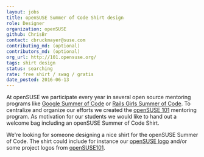 ```yaml
---
layout: jobs
title: openSUSE Summer of Code Shirt design
role: Designer
organization: openSUSE
github: ChrisBr
contact: cbruckmayer@suse.com
contributing_md: (optional)
contributors_md: (optional)
org_url: http://101.opensuse.org/
tags: shirt design
status: searching
rate: free shirt / swag / gratis
date_posted: 2016-06-13
---
```

At openSUSE we participate every year in several open source mentoring programs like [Google Summer of Code](https://summerofcode.withgoogle.com/organizations/4794149198888960/)  or [Rails Girls Summer of Code](http://railsgirlssummerofcode.org/).
To centralize and organize our efforts we created the [openSUSE 101](http://101.opensuse.org/) mentoring program.
As motivation for our students we would like to hand out a welcome bag including an openSUSE Summer of Code Shirt.

We're looking for someone designing a nice shirt for the openSUSE Summer of Code.
The shirt could include for instance our [openSUSE logo](https://upload.wikimedia.org/wikipedia/en/thumb/9/98/OpenSUSE_official-logo-color.svg/1280px-OpenSUSE_official-logo-color.svg.png) and/or some project logos from [openSUSE101](http://101.opensuse.org/).
